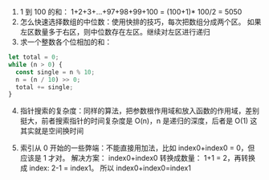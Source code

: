 1. 1 到 100 的和： 1+2+3+...+97+98+99+100 = (100+1)\* 100/2 = 5050
2. 怎么快速选择数组的中位数：使用快排的技巧，每次把数组分成两个区。
   如果左区数量多于右区，则中位数存在左区。继续对左区进行递归
3. 求一个整数各个位相加的和：

```js
let total = 0;
while (n > 0) {
  const single = n % 10;
  n = (n / 10) >> 0;
  total += single;
}
```

4. 指针搜索的复杂度：同样的算法，把参数根作用域和放入函数的作用域，差别挺大，前者搜索指针的时间复杂度是 O(n)，n 是递归的深度，后者是 O(1)
   这其实就是空间换时间

5. 索引从 0 开始的一些弊端：不能直接用加法，比如 index0+index0 = 0，但应该是 1 才对。
   解决方案： index0+index0 转换成数量： 1+1 = 2，再转换成 index: 2-1 = index1。 所以 index0+index0=index1
